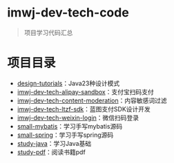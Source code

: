 # imwj-dev-tech-code
> 项目学习代码汇总

# 项目目录
* [design-tutorials](design-tutorials)：Java23种设计模式
* [imwj-dev-tech-alipay-sandbox](imwj-dev-tech-alipay-sandbox)：支付宝扫码支付
* [imwj-dev-tech-content-moderation](imwj-dev-tech-content-moderation)：内容敏感词过滤
* [imwj-dev-tech-ltzf-sdk](imwj-dev-tech-ltzf-sdk)：蓝图支付SDK设计开发
* [imwj-dev-tech-weixin-login](imwj-dev-tech-weixin-login)：微信扫码登录
* [small-mybatis](small-mybatis)：学习手写mybatis源码
* [small-spring](small-spring)：学习手写spring源码
* [study-java](study-java)：学习Java基础
* [study-pdf](study-pdf)：阅读书籍pdf